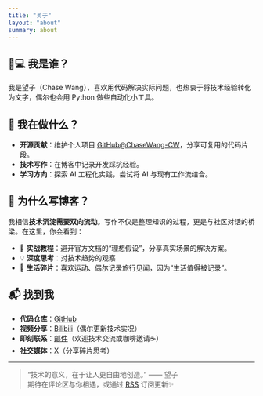 ```yaml
---
title: "关于"
layout: "about"
summary: about
---
```


## 🧑💻 我是谁？

我是望子（Chase Wang），喜欢用代码解决实际问题，也热衷于将技术经验转化为文字，偶尔也会用 Python 做些自动化小工具。

## 🌱 我在做什么？

- **开源贡献**：维护个人项目 [GitHub@ChaseWang-CW](https://github.com/ChaseWang-CW)，分享可复用的代码片段。
- **技术写作**：在博客中记录开发踩坑经验。
- **学习方向**：探索 AI 工程化实践，尝试将 AI 与现有工作流结合。

## 🎯 为什么写博客？

我相信**技术沉淀需要双向流动**。写作不仅是整理知识的过程，更是与社区对话的桥梁。在这里，你会看到：
- 🔧 **实战教程**：避开官方文档的“理想假设”，分享真实场景的解决方案。
- 💡 **深度思考**：对技术趋势的观察
- 📸 **生活碎片**：喜欢运动、偶尔记录旅行见闻，因为“生活值得被记录”。

## 📬 找到我

- **代码仓库**：[GitHub](https://github.com/ChaseWang-CW)
- **视频分享**：[Bilibili](https://space.bilibili.com/14020906)（偶尔更新技术实况）
- **即刻联系**：[邮件](mailto:donghai.gong@outlook.com)（欢迎技术交流或咖啡邀请☕️）
- **社交媒体**：[X](https://x.com)（分享碎片思考）

---

> “技术的意义，在于让人更自由地创造。” —— 望子  
> 期待在评论区与你相遇，或通过 [RSS](/index.xml) 订阅更新✨